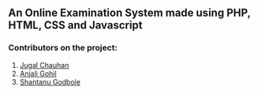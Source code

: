 ## An Online Examination System made using PHP, HTML, CSS and Javascript

### Contributors on the project:

1. [Jugal Chauhan](https://github.com/jugal-chauhan)
2. [Anjali Gohil](https://github.com/anjaligohil1909)
3. [Shantanu Godbole](https://github.com/shantanugodbole)
